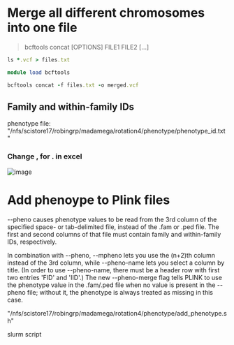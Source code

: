 # Merge all different chromosomes into one file

> bcftools concat [OPTIONS] FILE1 FILE2 […​]

```ruby
ls *.vcf > files.txt

module load bcftools

bcftools concat -f files.txt -o merged.vcf
```
## Family and within-family IDs

phenotype file: "/nfs/scistore17/robingrp/madamega/rotation4/phenotype/phenotype_id.txt"

### Change , for . in excel

![image](https://github.com/sarabi98/rotation4_GWAS/assets/94226596/7553f5f4-6e82-4ba2-adb3-ccb9d286f612)

# Add phenoype to Plink files

--pheno causes phenotype values to be read from the 3rd column of the specified space- or tab-delimited file, instead of the .fam or .ped file. The first and second columns of that file must contain family and within-family IDs, respectively.

In combination with --pheno, --mpheno lets you use the (n+2)th column instead of the 3rd column, while --pheno-name lets you select a column by title. (In order to use --pheno-name, there must be a header row with first two entries 'FID' and 'IID'.) The new --pheno-merge flag tells PLINK to use the phenotype value in the .fam/.ped file when no value is present in the --pheno file; without it, the phenotype is always treated as missing in this case.

"/nfs/scistore17/robingrp/madamega/rotation4/phenotype/add_phenotype.sh"

slurm script

``` ruby


```
